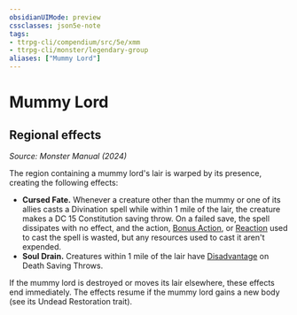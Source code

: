 ```yaml
---
obsidianUIMode: preview
cssclasses: json5e-note
tags:
- ttrpg-cli/compendium/src/5e/xmm
- ttrpg-cli/monster/legendary-group
aliases: ["Mummy Lord"]
---
```

# Mummy Lord

## Regional effects
_Source: Monster Manual (2024)_

The region containing a mummy lord's lair is warped by its presence, creating the following effects:

- **Cursed Fate.** Whenever a creature other than the mummy or one of its allies casts a Divination spell while within 1 mile of the lair, the creature makes a DC 15 Constitution saving throw. On a failed save, the spell dissipates with no effect, and the action, [Bonus Action](3-Compendium/rules/variant-rules/bonus-action-xphb.md), or [Reaction](3-Compendium/rules/variant-rules/reaction-xphb.md) used to cast the spell is wasted, but any resources used to cast it aren't expended.  
- **Soul Drain.** Creatures within 1 mile of the lair have [Disadvantage](3-Compendium/rules/variant-rules/disadvantage-xphb.md) on Death Saving Throws.  

If the mummy lord is destroyed or moves its lair elsewhere, these effects end immediately. The effects resume if the mummy lord gains a new body (see its Undead Restoration trait).